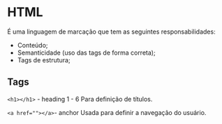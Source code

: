 # HTML

É uma linguagem de marcação que tem as seguintes responsabilidades:

- Conteúdo;
- Semanticidade (uso das tags de forma correta);
- Tags de estrutura;

## Tags

`<h1></h1>` - heading 1 - 6
Para definição de títulos.

`<a href=""></a>`- anchor
Usada para definir a navegação do usuário.

